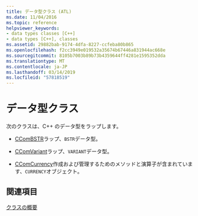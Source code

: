 ```yaml
---
title: データ型クラス (ATL)
ms.date: 11/04/2016
ms.topic: reference
helpviewer_keywords:
- data types classes [C++]
- data types [C++], classes
ms.assetid: 29882bab-9174-4dfa-8227-ccfeba80b865
ms.openlocfilehash: f2cc3949e019532a35674b67446a831944ac668e
ms.sourcegitcommit: 8105b7003b89b73b4359644ff4281e1595352dda
ms.translationtype: MT
ms.contentlocale: ja-JP
ms.lasthandoff: 03/14/2019
ms.locfileid: "57818519"
---
```

# <a name="data-types-classes"></a>データ型クラス

次のクラスは、C++ のデータ型をラップします。

- [CComBSTR](../atl/reference/ccombstr-class.md)ラップ、`BSTR`データ型。

- [CComVariant](../atl/reference/ccomvariant-class.md)ラップ、`VARIANT`データ型。

- [CComCurrency](../atl/reference/ccomcurrency-class.md)作成および管理するためのメソッドと演算子が含まれています、`CURRENCY`オブジェクト。

## <a name="see-also"></a>関連項目

[クラスの概要](../atl/atl-class-overview.md)
